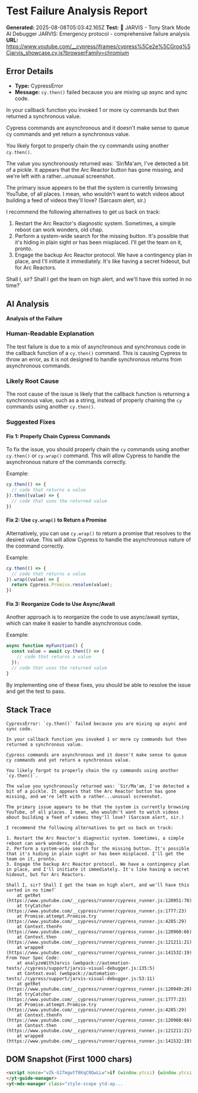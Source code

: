 
# Test Failure Analysis Report

**Generated:** 2025-08-08T05:03:42.165Z
**Test:** 🤖 JARVIS - Tony Stark Mode AI Debugger JARVIS: Emergency protocol - comprehensive failure analysis
**URL:** https://www.youtube.com/__cypress/iframes/cypress%5Ce2e%5CGroq%5Cjarvis_showcase.cy.js?browserFamily=chromium

## Error Details
- **Type:** CypressError
- **Message:** `cy.then()` failed because you are mixing up async and sync code.

In your callback function you invoked 1 or more cy commands but then returned a synchronous value.

Cypress commands are asynchronous and it doesn't make sense to queue cy commands and yet return a synchronous value.

You likely forgot to properly chain the cy commands using another `cy.then()`.

The value you synchronously returned was: `Sir/Ma'am, I've detected a bit of a pickle. It appears that the Arc Reactor button has gone missing, and we're left with a rather...unusual screenshot.

The primary issue appears to be that the system is currently browsing YouTube, of all places. I mean, who wouldn't want to watch videos about building a feed of videos they'll love? (Sarcasm alert, sir.)

I recommend the following alternatives to get us back on track:

1. Restart the Arc Reactor's diagnostic system. Sometimes, a simple reboot can work wonders, old chap.
2. Perform a system-wide search for the missing button. It's possible that it's hiding in plain sight or has been misplaced. I'll get the team on it, pronto.
3. Engage the backup Arc Reactor protocol. We have a contingency plan in place, and I'll initiate it immediately. It's like having a secret hideout, but for Arc Reactors.

Shall I, sir? Shall I get the team on high alert, and we'll have this sorted in no time?`

## AI Analysis
**Analysis of the Failure**

### Human-Readable Explanation

The test failure is due to a mix of asynchronous and synchronous code in the callback function of a `cy.then()` command. This is causing Cypress to throw an error, as it is not designed to handle synchronous returns from asynchronous commands.

### Likely Root Cause

The root cause of the issue is likely that the callback function is returning a synchronous value, such as a string, instead of properly chaining the `cy` commands using another `cy.then()`.

### Suggested Fixes

#### Fix 1: Properly Chain Cypress Commands

To fix the issue, you should properly chain the `cy` commands using another `cy.then()` or `cy.wrap()` command. This will allow Cypress to handle the asynchronous nature of the commands correctly.

Example:
```javascript
cy.then(() => {
  // code that returns a value
}).then((value) => {
  // code that uses the returned value
})
```
#### Fix 2: Use `cy.wrap()` to Return a Promise

Alternatively, you can use `cy.wrap()` to return a promise that resolves to the desired value. This will allow Cypress to handle the asynchronous nature of the command correctly.

Example:
```javascript
cy.then(() => {
  // code that returns a value
}).wrap((value) => {
  return Cypress.Promise.resolve(value);
})
```
#### Fix 3: Reorganize Code to Use Async/Await

Another approach is to reorganize the code to use async/await syntax, which can make it easier to handle asynchronous code.

Example:
```javascript
async function myFunction() {
  const value = await cy.then(() => {
    // code that returns a value
  });
  // code that uses the returned value
}
```
By implementing one of these fixes, you should be able to resolve the issue and get the test to pass.

## Stack Trace
```
CypressError: `cy.then()` failed because you are mixing up async and sync code.

In your callback function you invoked 1 or more cy commands but then returned a synchronous value.

Cypress commands are asynchronous and it doesn't make sense to queue cy commands and yet return a synchronous value.

You likely forgot to properly chain the cy commands using another `cy.then()`.

The value you synchronously returned was: `Sir/Ma'am, I've detected a bit of a pickle. It appears that the Arc Reactor button has gone missing, and we're left with a rather...unusual screenshot.

The primary issue appears to be that the system is currently browsing YouTube, of all places. I mean, who wouldn't want to watch videos about building a feed of videos they'll love? (Sarcasm alert, sir.)

I recommend the following alternatives to get us back on track:

1. Restart the Arc Reactor's diagnostic system. Sometimes, a simple reboot can work wonders, old chap.
2. Perform a system-wide search for the missing button. It's possible that it's hiding in plain sight or has been misplaced. I'll get the team on it, pronto.
3. Engage the backup Arc Reactor protocol. We have a contingency plan in place, and I'll initiate it immediately. It's like having a secret hideout, but for Arc Reactors.

Shall I, sir? Shall I get the team on high alert, and we'll have this sorted in no time?`
    at getRet (https://www.youtube.com/__cypress/runner/cypress_runner.js:120951:70)
    at tryCatcher (https://www.youtube.com/__cypress/runner/cypress_runner.js:1777:23)
    at Promise.attempt.Promise.try (https://www.youtube.com/__cypress/runner/cypress_runner.js:4285:29)
    at Context.thenFn (https://www.youtube.com/__cypress/runner/cypress_runner.js:120960:66)
    at Context.then (https://www.youtube.com/__cypress/runner/cypress_runner.js:121211:21)
    at wrapped (https://www.youtube.com/__cypress/runner/cypress_runner.js:141532:19)
From Your Spec Code:
    at analyzeWithJarvis (webpack://automation-tests/./cypress/support/jarvis-visual-debugger.js:135:5)
    at Context.eval (webpack://automation-tests/./cypress/support/jarvis-visual-debugger.js:53:11)
    at getRet (https://www.youtube.com/__cypress/runner/cypress_runner.js:120949:20)
    at tryCatcher (https://www.youtube.com/__cypress/runner/cypress_runner.js:1777:23)
    at Promise.attempt.Promise.try (https://www.youtube.com/__cypress/runner/cypress_runner.js:4285:29)
    at Context.thenFn (https://www.youtube.com/__cypress/runner/cypress_runner.js:120960:66)
    at Context.then (https://www.youtube.com/__cypress/runner/cypress_runner.js:121211:21)
    at wrapped (https://www.youtube.com/__cypress/runner/cypress_runner.js:141532:19)
```

## DOM Snapshot (First 1000 chars)
```html
<script nonce="vZk-G1TmgwtT8KqC0QwLLw">if (window.ytcsi) {window.ytcsi.tick('bs', null, '');}</script><script nonce="vZk-G1TmgwtT8KqC0QwLLw">ytcfg.set('initialBodyClientWidth', document.body.clientWidth);</script><script nonce="vZk-G1TmgwtT8KqC0QwLLw">if (window.ytcsi) {window.ytcsi.tick('ai', null, '');}</script><iframe name="passive_signin" src="https://accounts.google.com/ServiceLogin?service=youtube&amp;uilel=3&amp;passive=true&amp;continue=https%3A%2F%2Fwww.youtube.com%2Fsignin%3Faction_handle_signin%3Dtrue%26app%3Ddesktop%26hl%3Den-GB%26next%3D%252Fsignin_passive%26feature%3Dpassive&amp;hl=en-GB" style="display: none"></iframe><ytd-app darker-dark-theme="" frosted-glass-exp="" mini-guide-visible=""><!--css-build:shady--><!--css_build_scope:ytd-app--><!--css_build_styles:video.youtube.src.web.polymer.shared.ui.styles.yt_base_styles.yt.base.styles.css.js--><yt-guide-manager id="guide-service" class="style-scope ytd-app">
</yt-guide-manager>
<yt-mdx-manager class="style-scope ytd-ap...
```
